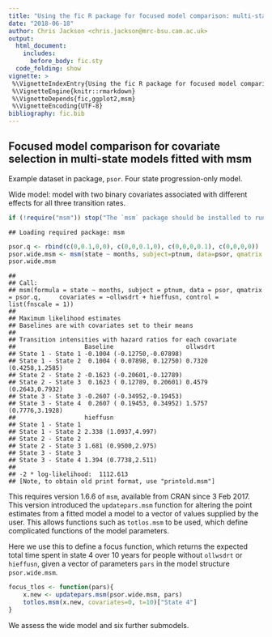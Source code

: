```yaml
---
title: "Using the fic R package for focused model comparison: multi-state models"
date: "2018-06-18"
author: Chris Jackson <chris.jackson@mrc-bsu.cam.ac.uk>
output: 
  html_document: 
    includes:
      before_body: fic.sty  
  code_folding: show
vignette: >
 %\VignetteIndexEntry{Using the fic R package for focused model comparison: multi-state models}
 %\VignetteEngine{knitr::rmarkdown}
 %\VignetteDepends{fic,ggplot2,msm}
 %\VignetteEncoding{UTF-8}
bibliography: fic.bib
---
```


## Focused model comparison for covariate selection in multi-state models fitted with msm 

Example dataset in package, `psor`.  Four state progression-only model.

Wide model: model with two binary covariates associated with different effects for all three transition rates.


```r
if (!require("msm")) stop("The `msm` package should be installed to run code in this vignette") 
```

```
## Loading required package: msm
```

```r
psor.q <- rbind(c(0,0.1,0,0), c(0,0,0.1,0), c(0,0,0,0.1), c(0,0,0,0))
psor.wide.msm <- msm(state ~ months, subject=ptnum, data=psor, qmatrix = psor.q,  covariates = ~ollwsdrt+hieffusn, control=list(fnscale=1))
psor.wide.msm
```

```
## 
## Call:
## msm(formula = state ~ months, subject = ptnum, data = psor, qmatrix = psor.q,     covariates = ~ollwsdrt + hieffusn, control = list(fnscale = 1))
## 
## Maximum likelihood estimates
## Baselines are with covariates set to their means
## 
## Transition intensities with hazard ratios for each covariate
##                   Baseline                    ollwsdrt              
## State 1 - State 1 -0.1004 (-0.12750,-0.07898)                       
## State 1 - State 2  0.1004 ( 0.07898, 0.12750) 0.7320 (0.4258,1.2585)
## State 2 - State 2 -0.1623 (-0.20601,-0.12789)                       
## State 2 - State 3  0.1623 ( 0.12789, 0.20601) 0.4579 (0.2643,0.7932)
## State 3 - State 3 -0.2607 (-0.34952,-0.19453)                       
## State 3 - State 4  0.2607 ( 0.19453, 0.34952) 1.5757 (0.7776,3.1928)
##                   hieffusn            
## State 1 - State 1                     
## State 1 - State 2 2.338 (1.0937,4.997)
## State 2 - State 2                     
## State 2 - State 3 1.681 (0.9500,2.975)
## State 3 - State 3                     
## State 3 - State 4 1.394 (0.7738,2.511)
## 
## -2 * log-likelihood:  1112.613 
## [Note, to obtain old print format, use "printold.msm"]
```

This requires version 1.6.6 of `msm`, available from CRAN since 3 Feb 2017.  This version introduced the `updatepars.msm` function for altering the point estimates from a fitted model a model to a vector of values supplied by the user.  This allows functions such as `totlos.msm` to be used, which define complicated functions of the model parameters.

Here we use this to define a focus function, which returns the expected total time spent in state 4 over 10 years for people without `ollwsdrt` or `hieffusn`, given a vector of parameters `pars` in the model structure `psor.wide.msm`. 


```r
focus_tlos <- function(pars){
    x.new <- updatepars.msm(psor.wide.msm, pars)
    totlos.msm(x.new, covariates=0, t=10)["State 4"]
}
```

We assess the wide model and six further submodels.



